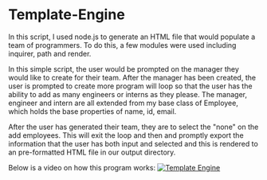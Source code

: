 # Template-Engine

In this script, I used node.js to generate an HTML file that would populate a team of programmers. To do this, a few modules were used including inquirer, path and render. 


In this simple script, the user would be prompted on the manager they would like to create for their team. After the manager has been created, the user is prompted to create more  program will loop so that the user has the ability to add as many engineers or interns as they please. The manager, engineer and intern are all extended from my base class of Employee, which holds the base properties of name, id, email. 

After the user has generated their team, they are to select the "none" on the add employees. This will exit the loop and then and promptly export the information that the user has both input and selected and this is rendered to an pre-formatted HTML file in our output directory. 

 Below is a video on how this program works:
[![Template Engine](http://img.youtube.com/vi/YID7qAH6STQ/0.jpg)](http://www.youtube.com/watch?v=YID7qAH6STQ "Template Engine")
